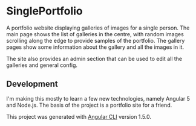 # SinglePortfolio

A portfolio website displaying galleries of images for a single person. The main page shows the list of galleries in the centre, with random images scrolling along the edge to provide samples of the portfolio. The gallery pages show some information about the gallery and all the images in it.

The site also provides an admin section that can be used to edit all the galleries and general config.

## Development
I'm making this mostly to learn a few new technologies, namely Angular 5 and Node.js. The basis of the project is a portfolio site for a friend.

This project was generated with [Angular CLI](https://github.com/angular/angular-cli) version 1.5.0.
